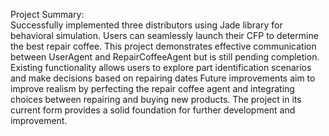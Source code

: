 Project Summary:         
Successfully implemented three distributors using Jade library for behavioral simulation. Users can seamlessly launch their CFP to determine the best repair coffee.
This project demonstrates effective communication between UserAgent and RepairCoffeeAgent but is still pending completion.
Existing functionality allows users to explore part identification scenarios and make decisions based on repairing dates
Future improvements aim to improve realism by perfecting the repair coffee agent and integrating choices between  repairing and buying new products. 
The project in its current form provides a solid foundation for further development and improvement.
